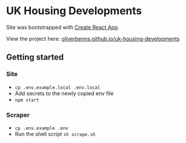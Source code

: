 # UK Housing Developments

Site was bootstrapped with [Create React App](https://github.com/facebook/create-react-app).

View the project here: [oliverbenns.github.io/uk-housing-developments](https://oliverbenns.github.io/uk-housing-developments)

## Getting started

### Site

- `cp .env.example.local .env.local`
- Add secrets to the newly copied env file
- `npm start`

### Scraper

- `cp .env.example .env`
- Run the shell script `sh scrape.sh`
